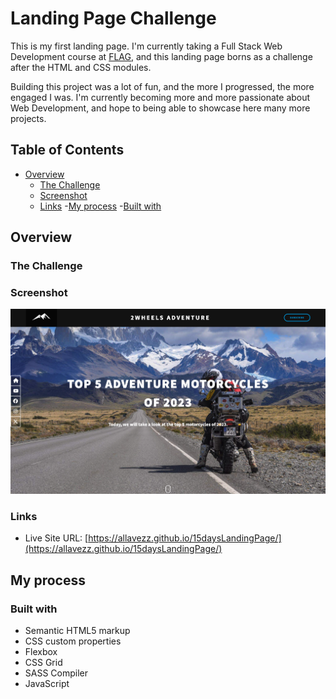 # Landing Page Challenge

This is my first landing page. I'm currently taking a Full Stack Web Development course at [FLAG](https://flag.pt/curso/full-stack-web-developer/), and this landing page borns as a challenge after the HTML and CSS modules.

Building this project was a lot of fun, and the more I progressed, the more engaged I was. I'm currently becoming more and more passionate about Web Development, and hope to being able to showcase here many more projects.

## Table of Contents

- [Overview](#Overview)
  - [The Challenge](#the-challenge)
  - [Screenshot](#screenshot)
  - [Links](#links)
-[My process](#my-process)
  -[Built with](#built-with) 

## Overview

### The Challenge

### Screenshot

![](./screenshot.png)

### Links

- Live Site URL: [https://allavezz.github.io/15daysLandingPage/](https://allavezz.github.io/15daysLandingPage/)

## My process

### Built with

- Semantic HTML5 markup
- CSS custom properties
- Flexbox
- CSS Grid
- SASS Compiler
- JavaScript

